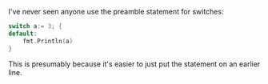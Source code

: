 I've never seen anyone use the preamble statement for switches:

```go
switch a:= 3; {
default:
	fmt.Println(a)
}
```

This is presumably because it's easier to just put the statement on an earlier line.